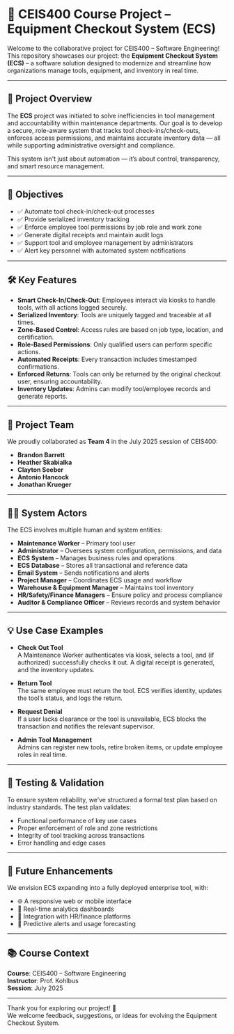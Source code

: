 # 🚀 CEIS400 Course Project – Equipment Checkout System (ECS)

Welcome to the collaborative project for CEIS400 – Software Engineering!  
This repository showcases our project: the **Equipment Checkout System (ECS)** – a software solution designed to modernize and streamline how organizations manage tools, equipment, and inventory in real time.

---

## 📌 Project Overview

The **ECS** project was initiated to solve inefficiencies in tool management and accountability within maintenance departments. Our goal is to develop a secure, role-aware system that tracks tool check-ins/check-outs, enforces access permissions, and maintains accurate inventory data — all while supporting administrative oversight and compliance.

This system isn't just about automation — it’s about control, transparency, and smart resource management.

---

## 🎯 Objectives

- ✅ Automate tool check-in/check-out processes
- ✅ Provide serialized inventory tracking
- ✅ Enforce employee tool permissions by job role and work zone
- ✅ Generate digital receipts and maintain audit logs
- ✅ Support tool and employee management by administrators
- ✅ Alert key personnel with automated system notifications

---

## 🛠️ Key Features

- **Smart Check-In/Check-Out**: Employees interact via kiosks to handle tools, with all actions logged securely.
- **Serialized Inventory**: Tools are uniquely tagged and traceable at all times.
- **Zone-Based Control**: Access rules are based on job type, location, and certification.
- **Role-Based Permissions**: Only qualified users can perform specific actions.
- **Automated Receipts**: Every transaction includes timestamped confirmations.
- **Enforced Returns**: Tools can only be returned by the original checkout user, ensuring accountability.
- **Inventory Updates**: Admins can modify tool/employee records and generate reports.

---

## 👥 Project Team

We proudly collaborated as **Team 4** in the July 2025 session of CEIS400:

- **Brandon Barrett**
- **Heather Skabialka**
- **Clayton Seeber**
- **Antonio Hancock**
- **Jonathan Krueger**

---

## 🧑‍💻 System Actors

The ECS involves multiple human and system entities:

- **Maintenance Worker** – Primary tool user
- **Administrator** – Oversees system configuration, permissions, and data
- **ECS System** – Manages business rules and operations
- **ECS Database** – Stores all transactional and reference data
- **Email System** – Sends notifications and alerts
- **Project Manager** – Coordinates ECS usage and workflow
- **Warehouse & Equipment Manager** – Maintains tool inventory
- **HR/Safety/Finance Managers** – Ensure policy and process compliance
- **Auditor & Compliance Officer** – Reviews records and system behavior

---

## 💡 Use Case Examples

- **Check Out Tool**  
  A Maintenance Worker authenticates via kiosk, selects a tool, and (if authorized) successfully checks it out. A digital receipt is generated, and the inventory updates.

- **Return Tool**  
  The same employee must return the tool. ECS verifies identity, updates the tool’s status, and logs the return.

- **Request Denial**  
  If a user lacks clearance or the tool is unavailable, ECS blocks the transaction and notifies the relevant supervisor.

- **Admin Tool Management**  
  Admins can register new tools, retire broken items, or update employee roles in real time.

---

## 🧪 Testing & Validation

To ensure system reliability, we’ve structured a formal test plan based on industry standards. The test plan validates:

- Functional performance of key use cases
- Proper enforcement of role and zone restrictions
- Integrity of tool tracking across transactions
- Error handling and edge cases

---

## 🔮 Future Enhancements

We envision ECS expanding into a fully deployed enterprise tool, with:

- 🌐 A responsive web or mobile interface
- 🧾 Real-time analytics dashboards
- 🔐 Integration with HR/finance platforms
- 🎯 Predictive alerts and usage forecasting

---

## 📚 Course Context

**Course**: CEIS400 – Software Engineering  
**Instructor**: Prof. Kohlbus  
**Session**: July 2025  

---

Thank you for exploring our project! 🎉  
We welcome feedback, suggestions, or ideas for evolving the Equipment Checkout System.

